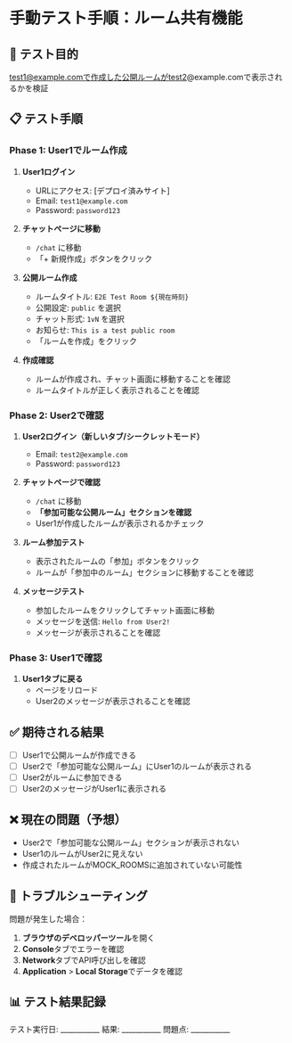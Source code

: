 # 手動テスト手順：ルーム共有機能

## 🧪 **テスト目的**
test1@example.comで作成した公開ルームがtest2@example.comで表示されるかを検証

## 📋 **テスト手順**

### **Phase 1: User1でルーム作成**

1. **User1ログイン**
   - URLにアクセス: [デプロイ済みサイト]
   - Email: `test1@example.com`
   - Password: `password123`

2. **チャットページに移動**
   - `/chat` に移動
   - 「+ 新規作成」ボタンをクリック

3. **公開ルーム作成**
   - ルームタイトル: `E2E Test Room ${現在時刻}`
   - 公開設定: `public` を選択
   - チャット形式: `1vN` を選択
   - お知らせ: `This is a test public room`
   - 「ルームを作成」をクリック

4. **作成確認**
   - ルームが作成され、チャット画面に移動することを確認
   - ルームタイトルが正しく表示されることを確認

### **Phase 2: User2で確認**

1. **User2ログイン（新しいタブ/シークレットモード）**
   - Email: `test2@example.com`
   - Password: `password123`

2. **チャットページで確認**
   - `/chat` に移動
   - **「参加可能な公開ルーム」セクションを確認**
   - User1が作成したルームが表示されるかチェック

3. **ルーム参加テスト**
   - 表示されたルームの「参加」ボタンをクリック
   - ルームが「参加中のルーム」セクションに移動することを確認

4. **メッセージテスト**
   - 参加したルームをクリックしてチャット画面に移動
   - メッセージを送信: `Hello from User2!`
   - メッセージが表示されることを確認

### **Phase 3: User1で確認**

1. **User1タブに戻る**
   - ページをリロード
   - User2のメッセージが表示されることを確認

## ✅ **期待される結果**

- [ ] User1で公開ルームが作成できる
- [ ] User2で「参加可能な公開ルーム」にUser1のルームが表示される
- [ ] User2がルームに参加できる
- [ ] User2のメッセージがUser1に表示される

## ❌ **現在の問題（予想）**

- User2で「参加可能な公開ルーム」セクションが表示されない
- User1のルームがUser2に見えない
- 作成されたルームがMOCK_ROOMSに追加されていない可能性

## 🔧 **トラブルシューティング**

問題が発生した場合：

1. **ブラウザのデベロッパーツール**を開く
2. **Console**タブでエラーを確認
3. **Network**タブでAPI呼び出しを確認
4. **Application** > **Local Storage**でデータを確認

## 📊 **テスト結果記録**

テスト実行日: ___________
結果: ___________
問題点: ___________